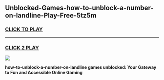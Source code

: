 
## Unblocked-Games-how-to-unblock-a-number-on-landline-Play-Free-5tz5m
<h3>
<a href="https://premium76.site?title=how-to-unblock-a-number-on-landline&ref=23A">CLICK TO PLAY</a></h3>
<hr>

<h3>
<a href="https://premium76.site?title=how-to-unblock-a-number-on-landline&ref=23A">CLICK 2 PLAY</a>
  
</h3>

<a href="https://premium76.site?title=how-to-unblock-a-number-on-landline&ref=23A"><img src="https://clearcache.store/games.png"></a>


**how-to-unblock-a-number-on-landline games unblocked: Your Gateway to Fun and Accessible Online Gaming**
